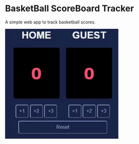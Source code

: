 # BasketBall ScoreBoard Tracker
A simple web app to track basketball scores. 

![demo-scoreboard](demo.gif)
